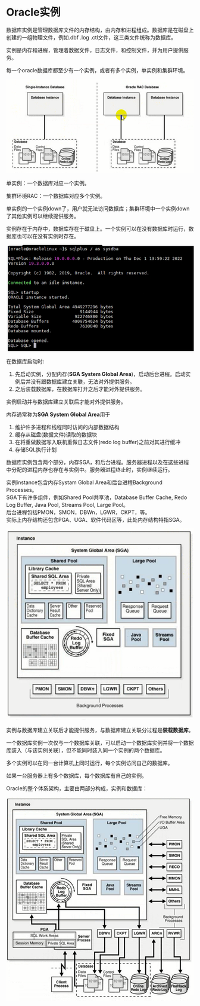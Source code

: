 # Oracle实例

数据库实例是管理数据库文件的内存结构，由内存和进程组成。数据库是在磁盘上创建的一组物理文件，例如.dbf .log .ctl文件，这三类文件统称为数据库。

实例是内存和进程，管理着数据文件，日志文件，和控制文件，并为用户提供服务。

每一个oracle数据库都至少有一个实例，或者有多个实例，单实例和集群环境。

![](./assets/2022-12-01-13-50-22.png)

单实例：一个数据库对应一个实例。

集群环境RAC：一个数据库对应多个实例。

单实例的一个实例down了，用户就无法访问数据库；集群环境中一个实例down了其他实例可以继续提供服务。

实例存在于内存中，数据库存在于磁盘上。一个实例可以在没有数据库时运行，数据库也可以在没有实例时存在。

![](./assets/2022-12-01-14-01-26.png)

在数据库启动时:
1. 先启动实例，分配内存(**SGA System Global Area**)，启动后台进程。启动实例后并没有跟数据库建立关联，无法对外提供服务。
2. 之后装载数据库，在数据库打开之后才能对外提供服务。

实例启动并与数据库建立关联后才能对外提供服务。

内存通常称为**SGA System Global Area**用于
1. 维护许多进程和线程同时访问的内部数据结构
2. 缓存从磁盘(数据文件)读取的数据块
3. 在将重做数据写入联机重做日志文件(redo log buffer)之前对其进行缓冲
4. 存储SQL执行计划

数据库实例包含两个部分，内存SGA，和后台进程。服务器进程以及在这些进程中分配的进程内存也存在与实例中。服务器进程终止时，实例继续运行。

实例instance包含内存Systam Global Area和后台进程Background Processes。<br />
SGA下有许多组件，例如Shared Pool共享池，Database Buffer Cache, Redo Log Buffer, Java Pool, Streams Pool, Large Pool。<br />
后台进程包括PMON，SMON，DBWn，LGWR，CKPT，等。<br />
实际上内存结构还包含PGA、UGA、软件代码区等，此处内存结构特指SGA。

![](./assets/2022-12-01-14-14-36.png)

实例与数据库建立关联后才能提供服务，与数据库建立关联分过程是**装载数据库**。

一个数据库实例一次仅与一个数据库关联，可以启动一个数据库实例并将一个数据库装入（与该实例关联），但不能同时装入同一个实例的两个数据库。

多个实例可以在同一台计算机上同时运行，每个实例访问自己的数据库。

如果一台服务器上有多个数据库，每个数据库有自己的实例。

Oracle的整个体系架构，主要由两部分构成，实例和数据库：

![](./assets/2022-12-01-14-30-24.png)

